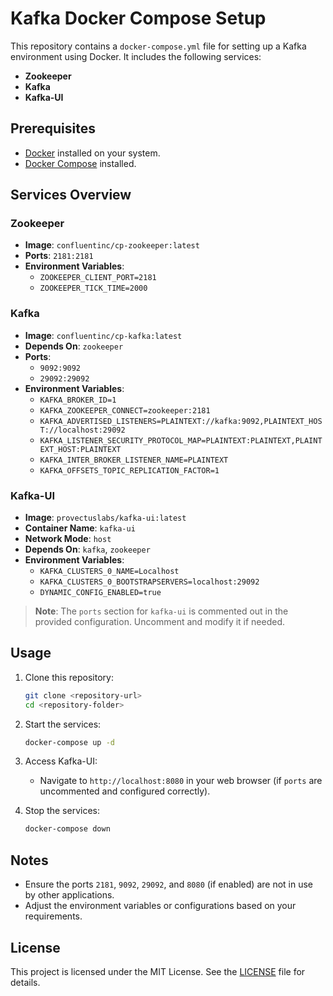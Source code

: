 
# Kafka Docker Compose Setup

This repository contains a `docker-compose.yml` file for setting up a Kafka environment using Docker. It includes the following services:

- **Zookeeper**
- **Kafka**
- **Kafka-UI**

## Prerequisites

- [Docker](https://www.docker.com/get-started) installed on your system.
- [Docker Compose](https://docs.docker.com/compose/install/) installed.

## Services Overview

### Zookeeper
- **Image**: `confluentinc/cp-zookeeper:latest`
- **Ports**: `2181:2181`
- **Environment Variables**:
  - `ZOOKEEPER_CLIENT_PORT=2181`
  - `ZOOKEEPER_TICK_TIME=2000`

### Kafka
- **Image**: `confluentinc/cp-kafka:latest`
- **Depends On**: `zookeeper`
- **Ports**:
  - `9092:9092`
  - `29092:29092`
- **Environment Variables**:
  - `KAFKA_BROKER_ID=1`
  - `KAFKA_ZOOKEEPER_CONNECT=zookeeper:2181`
  - `KAFKA_ADVERTISED_LISTENERS=PLAINTEXT://kafka:9092,PLAINTEXT_HOST://localhost:29092`
  - `KAFKA_LISTENER_SECURITY_PROTOCOL_MAP=PLAINTEXT:PLAINTEXT,PLAINTEXT_HOST:PLAINTEXT`
  - `KAFKA_INTER_BROKER_LISTENER_NAME=PLAINTEXT`
  - `KAFKA_OFFSETS_TOPIC_REPLICATION_FACTOR=1`

### Kafka-UI
- **Image**: `provectuslabs/kafka-ui:latest`
- **Container Name**: `kafka-ui`
- **Network Mode**: `host`
- **Depends On**: `kafka`, `zookeeper`
- **Environment Variables**:
  - `KAFKA_CLUSTERS_0_NAME=Localhost`
  - `KAFKA_CLUSTERS_0_BOOTSTRAPSERVERS=localhost:29092`
  - `DYNAMIC_CONFIG_ENABLED=true`

> **Note**: The `ports` section for `kafka-ui` is commented out in the provided configuration. Uncomment and modify it if needed.

## Usage

1. Clone this repository:
   ```bash
   git clone <repository-url>
   cd <repository-folder>
   ```

2. Start the services:
   ```bash
   docker-compose up -d
   ```

3. Access Kafka-UI:
   - Navigate to `http://localhost:8080` in your web browser (if `ports` are uncommented and configured correctly).

4. Stop the services:
   ```bash
   docker-compose down
   ```

## Notes

- Ensure the ports `2181`, `9092`, `29092`, and `8080` (if enabled) are not in use by other applications.
- Adjust the environment variables or configurations based on your requirements.

## License

This project is licensed under the MIT License. See the [LICENSE](LICENSE) file for details.
